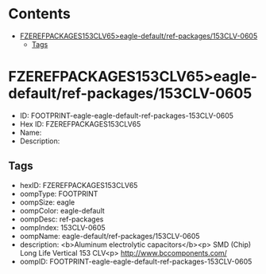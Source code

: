 



Contents
========

* [FZEREFPACKAGES153CLV65>eagle-default/ref-packages/153CLV-0605](#fzerefpackages153clv65eagle-defaultref-packages153clv-0605)
	* [Tags](#tags)

# FZEREFPACKAGES153CLV65>eagle-default/ref-packages/153CLV-0605

- ID: FOOTPRINT-eagle-eagle-default-ref-packages-153CLV-0605
- Hex ID: FZEREFPACKAGES153CLV65
- Name: 
- Description: 

## Tags

- hexID: FZEREFPACKAGES153CLV65
- oompType: FOOTPRINT
- oompSize: eagle
- oompColor: eagle-default
- oompDesc: ref-packages
- oompIndex: 153CLV-0605
- oompName: eagle-default/ref-packages/153CLV-0605
- description: &lt;b&gt;Aluminum electrolytic capacitors&lt;/b&gt;&lt;p&gt;&#xD;
SMD (Chip) Long Life Vertical 153 CLV&lt;p&gt;&#xD;
http://www.bccomponents.com/
- oompID: FOOTPRINT-eagle-eagle-default-ref-packages-153CLV-0605

